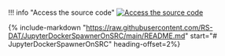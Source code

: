 #
!!! info "Access the source code"
    [![Access the source code](https://img.shields.io/badge/github-repo-000.svg?logo=github&labelColor=gray&color=blue)][link]

{% include-markdown "https://raw.githubusercontent.com/RS-DAT/JupyterDockerSpawnerOnSRC/main/README.md" start="# JupyterDockerSpawnerOnSRC" heading-offset=2%}

[link]: https://github.com/RS-DAT/JupyterDockerSpawnerOnSRC
